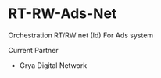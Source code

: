 # RT-RW-Ads-Net
Orchestration RT/RW net (Id) For Ads system

Current Partner
- Grya Digital Network
